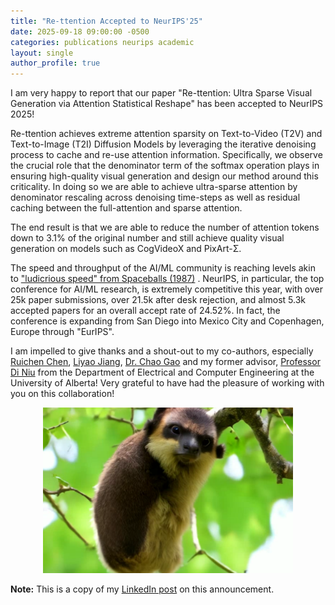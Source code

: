 ```yaml
---
title: "Re-ttention Accepted to NeurIPS'25"
date: 2025-09-18 09:00:00 -0500
categories: publications neurips academic
layout: single
author_profile: true
---
```


I am very happy to report that our paper "Re-ttention: Ultra Sparse Visual Generation via Attention Statistical Reshape" has been accepted to NeurIPS 2025!

Re-ttention achieves extreme attention sparsity on Text-to-Video (T2V) and Text-to-Image (T2I) Diffusion Models by leveraging the iterative denoising process to cache and re-use attention information. Specifically, we observe the crucial role that the denominator term of the softmax operation plays in ensuring high-quality visual generation and design our method around this criticality. In doing so we are able to achieve ultra-sparse attention by denominator rescaling across denoising time-steps as well as residual caching between the full-attention and sparse attention.

The end result is that we are able to reduce the number of attention tokens down to 3.1% of the original number and still achieve quality visual generation on models such as CogVideoX and PixArt-Σ.

The speed and throughput of the AI/ML community is reaching levels akin to ["ludicrious speed" from Spaceballs (1987)](https://www.youtube.com/watch?v=NAWL8ejf2nM) . NeurIPS, in particular, the top conference for AI/ML research, is extremely competitive this year, with over 25k paper submissions, over 21.5k after desk rejection, and almost 5.3k accepted papers for an overall accept rate of 24.52%. In fact, the conference is expanding from San Diego into Mexico City and Copenhagen, Europe through "EurIPS".

I am impelled to give thanks and a shout-out to my co-authors, especially [Ruichen Chen](https://scholar.google.com/citations?user=WHiR96wAAAAJ&hl=en&oi=ao), [Liyao Jiang](https://scholar.google.com/citations?user=OSpqcyoAAAAJ&hl=en), [Dr. Chao Gao](https://cgao3.github.io/) and my former advisor, [Professor Di Niu](https://sites.ualberta.ca/~dniu/Homepage/Home.html) from the Department of Electrical and Computer Engineering at the University of Alberta! Very grateful to have had the pleasure of working with you on this collaboration! 

<p align="center">
    <img src="/images/Rettention_sloth_thumbnail.png" width="400" alt="Rettention Sloth Thumbnail">
</p>

**Note:** This is a copy of my [LinkedIn post](https://www.linkedin.com/feed/update/urn:li:activity:7374569785222885376/) on this announcement. 